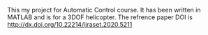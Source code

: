 This my project for Automatic Control course. It has been written in MATLAB and is for a 3DOF helicopter. The refrence paper DOI is http://dx.doi.org/10.22214/ijraset.2020.5211
